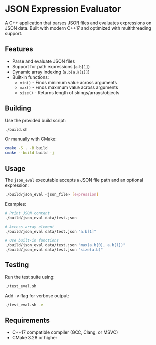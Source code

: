 # JSON Expression Evaluator

A C++ application that parses JSON files and evaluates expressions on JSON data. Built with modern C++17 and optimized with multithreading support.

## Features

- Parse and evaluate JSON files
- Support for path expressions (`a.b[1]`)
- Dynamic array indexing (`a.b[a.b[1]]`)
- Built-in functions:
  - `min()` - Finds minimum value across arguments
  - `max()` - Finds maximum value across arguments
  - `size()` - Returns length of strings/arrays/objects

## Building

Use the provided build script:

```bash
./build.sh
```

Or manually with CMake:

```bash
cmake -S . -B build
cmake --build build -j
```

## Usage

The `json_eval` executable accepts a JSON file path and an optional expression:

```bash
./build/json_eval <json_file> [expression]
```

Examples:

```bash
# Print JSON content
./build/json_eval data/test.json

# Access array element
./build/json_eval data/test.json "a.b[1]"

# Use built-in functions
./build/json_eval data/test.json "max(a.b[0], a.b[1])"
./build/json_eval data/test.json "size(a.b)"
```

## Testing

Run the test suite using:

```bash
./test_eval.sh
```

Add -v flag for verbose output:

```bash
./test_eval.sh -v
```

## Requirements

- C++17 compatible compiler (GCC, Clang, or MSVC)
- CMake 3.28 or higher